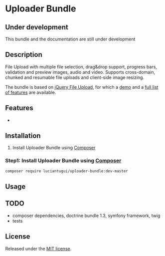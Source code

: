 # Uploader Bundle

## Under development
This bundle and the documentation are still under development

## Description
File Upload with multiple file selection, drag&drop support, progress bars, validation and preview images, audio and video.
Supports cross-domain, chunked and resumable file uploads and client-side image resizing.

The bundle is based on [jQuery File Upload](https://github.com/blueimp/jQuery-File-Upload), for which a [demo](https://blueimp.github.io/jQuery-File-Upload) and a [full list of features](https://github.com/blueimp/jQuery-File-Upload#features) are available.

## Features
*

## Installation
1. Install Uploader Bundle using [Composer](https://getcomposer.org)

### Step1: Install Uploader Bundle using [Composer](https://getcomposer.org)
``` bash
composer require luciantugui/uploader-bundle:dev-master
```

## Usage

## TODO
* composer dependencies, doctrine bundle 1.3, symfony framework, twig
* tests

## License
Released under the [MIT license](http://opensource.org/licenses/MIT).